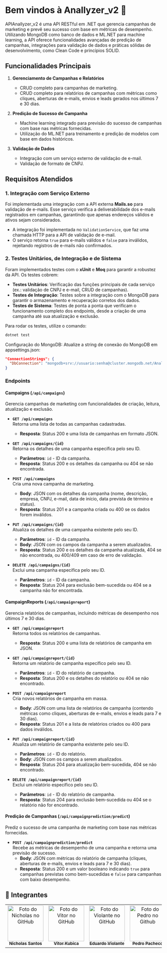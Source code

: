 # Bem vindos à Anallyzer_v2 🚀

APIAnallyzer_v2 é uma API RESTful em .NET que gerencia campanhas de marketing e prevê seu sucesso com base em métricas de desempenho. Utilizando MongoDB como banco de dados e ML.NET para machine learning, a API oferece funcionalidades avançadas de predição de campanhas, integrações para validação de dados e práticas sólidas de desenvolvimento, como Clean Code e princípios SOLID.

## Funcionalidades Principais

1. **Gerenciamento de Campanhas e Relatórios**
   - CRUD completo para campanhas de marketing.
   - CRUD completo para relatórios de campanhas com métricas como cliques, aberturas de e-mails, envios e leads gerados nos últimos 7 e 30 dias.

2. **Predição de Sucesso de Campanha**
   - Machine learning integrado para previsão do sucesso de campanhas com base nas métricas fornecidas.
   - Utilização do ML.NET para treinamento e predição de modelos com base em dados históricos.

3. **Validação de Dados**
   - Integração com um serviço externo de validação de e-mail.
   - Validação de formato de CNPJ.

## Requisitos Atendidos

### 1. Integração com Serviço Externo

Foi implementada uma integração com a API externa **Mails.so** para validação de e-mails. Esse serviço verifica a deliverabilidade dos e-mails registrados em campanhas, garantindo que apenas endereços válidos e ativos sejam considerados.

- A integração foi implementada no `ValidationService`, que faz uma chamada HTTP para a API de validação de e-mail.
- O serviço retorna `true` para e-mails válidos e `false` para inválidos, rejeitando registros de e-mails não confirmados.

### 2. Testes Unitários, de Integração e de Sistema

Foram implementados testes com o **xUnit** e **Moq** para garantir a robustez da API. Os testes cobrem:

- **Testes Unitários**: Verificação das funções principais de cada serviço (ex.: validação de CNPJ e e-mail, CRUD de campanhas).
- **Testes de Integração**: Testes sobre a integração com o MongoDB para garantir o armazenamento e recuperação corretos dos dados.
- **Testes de Sistema**: Testes de ponta a ponta que verificam o funcionamento completo dos endpoints, desde a criação de uma campanha até sua atualização e exclusão.

Para rodar os testes, utilize o comando:
```bash
dotnet test
```
Configuração do MongoDB: Atualize a string de conexão do MongoDB em appsettings.json:

```json
"ConnectionStrings": {
  "DbConnection": "mongodb+srv://usuario:senha@cluster.mongodb.net/AnallyzerDB"
}
```
### Endpoints

#### Campaigns (`/api/campaigns`)

Gerencia campanhas de marketing com funcionalidades de criação, leitura, atualização e exclusão.

- **`GET /api/campaigns`**  
  Retorna uma lista de todas as campanhas cadastradas.
  - **Resposta**: Status 200 e uma lista de campanhas em formato JSON.

- **`GET /api/campaigns/{id}`**  
  Retorna os detalhes de uma campanha específica pelo seu ID.
  - **Parâmetros**: `id` - ID da campanha.
  - **Resposta**: Status 200 e os detalhes da campanha ou 404 se não encontrada.

- **`POST /api/campaigns`**  
  Cria uma nova campanha de marketing.
  - **Body**: JSON com os detalhes da campanha (nome, descrição, empresa, CNPJ, e-mail, data de início, data prevista de término e status).
  - **Resposta**: Status 201 e a campanha criada ou 400 se os dados forem inválidos.

- **`PUT /api/campaigns/{id}`**  
  Atualiza os detalhes de uma campanha existente pelo seu ID.
  - **Parâmetros**: `id` - ID da campanha.
  - **Body**: JSON com os campos da campanha a serem atualizados.
  - **Resposta**: Status 200 e os detalhes da campanha atualizada, 404 se não encontrada, ou 400/409 em caso de erro de validação.

- **`DELETE /api/campaigns/{id}`**  
  Exclui uma campanha específica pelo seu ID.
  - **Parâmetros**: `id` - ID da campanha.
  - **Resposta**: Status 204 para exclusão bem-sucedida ou 404 se a campanha não for encontrada.

#### CampaignReports (`/api/campaignreport`)

Gerencia relatórios de campanhas, incluindo métricas de desempenho nos últimos 7 e 30 dias.

- **`GET /api/campaignreport`**  
  Retorna todos os relatórios de campanhas.
  - **Resposta**: Status 200 e uma lista de relatórios de campanha em JSON.

- **`GET /api/campaignreport/{id}`**  
  Retorna um relatório de campanha específico pelo seu ID.
  - **Parâmetros**: `id` - ID do relatório de campanha.
  - **Resposta**: Status 200 e os detalhes do relatório ou 404 se não encontrado.

- **`POST /api/campaignreport`**  
  Cria novos relatórios de campanha em massa.
  - **Body**: JSON com uma lista de relatórios de campanha (contendo métricas como cliques, aberturas de e-mails, envios e leads para 7 e 30 dias).
  - **Resposta**: Status 201 e a lista de relatórios criados ou 400 para dados inválidos.

- **`PUT /api/campaignreport/{id}`**  
  Atualiza um relatório de campanha existente pelo seu ID.
  - **Parâmetros**: `id` - ID do relatório.
  - **Body**: JSON com os campos a serem atualizados.
  - **Resposta**: Status 204 para atualização bem-sucedida, 404 se não encontrado.

- **`DELETE /api/campaignreport/{id}`**  
  Exclui um relatório específico pelo seu ID.
  - **Parâmetros**: `id` - ID do relatório de campanha.
  - **Resposta**: Status 204 para exclusão bem-sucedida ou 404 se o relatório não for encontrado.

#### Predição de Campanhas (`/api/campaignprediction/predict`)

Prediz o sucesso de uma campanha de marketing com base nas métricas fornecidas.

- **`POST /api/campaignprediction/predict`**  
  Recebe as métricas de desempenho de uma campanha e retorna uma previsão de sucesso.
  - **Body**: JSON com métricas do relatório de campanha (cliques, aberturas de e-mails, envios e leads para 7 e 30 dias).
  - **Resposta**: Status 200 e um valor booleano indicando `true` para campanhas previstas como bem-sucedidas e `false` para campanhas com baixo desempenho.

## 🤝 Integrantes
<table>
  <tr>
    <td align="center">
      <a href="https://github.com/nichol6s">
        <img src="https://avatars.githubusercontent.com/u/105325313?v=4" width="115px;" alt="Foto do Nicholas no GitHub"/><br>
        <sub>
          <strong>Nicholas Santos</strong>
        </sub>
      </a>
    </td>
    <td align="center">
      <a href="https://github.com/VitorKubica">
        <img src="https://avatars.githubusercontent.com/u/107961081?v=4" width="115px;" alt="Foto do Vitor no GitHub"/><br>
        <sub>
          <strong>Vitor Kubica</strong>
        </sub>
      </a>
    </td>
    <td align="center">
      <a href="https://github.com/DuduViolante">
        <img src="https://avatars.githubusercontent.com/u/126472870?v=4" width="115px;" alt="Foto do Violante no GitHub"/><br>
        <sub>
          <strong>Eduardo Violante</strong>
        </sub>
      </a>
    </td>
    <td align="center">
      <a href="https://github.com/pedrocpacheco">
        <img src="https://avatars.githubusercontent.com/u/112909829?v=4" width="115px;" alt="Foto do Pedro no Github"/><br>
        <sub>
          <strong>Pedro Pacheco</strong>
        </sub>
      </a>
    </td>
    <td align="center">
        <a href="https://github.com/biasvestka">
        <img src="https://avatars.githubusercontent.com/u/126726456?v=4" width="115px;" alt="Foto da Beatriz GitHub"/><br>
        <sub>
            <strong>Beatriz Svestka</strong>
        </sub>
      </a>
    </td>
  </tr>
</table>
